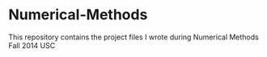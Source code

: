# Numerical-Methods

This repository contains the project files I wrote during Numerical Methods Fall 2014 USC
